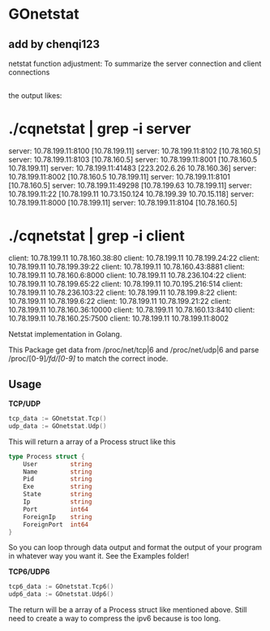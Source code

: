 # GOnetstat
## add by chenqi123
netstat function adjustment:
To summarize the server connection and client connections
##
the output likes:
# ./cqnetstat | grep -i server
server: 10.78.199.11:8100 [10.78.199.11]
server: 10.78.199.11:8102 [10.78.160.5]
server: 10.78.199.11:8103 [10.78.160.5]
server: 10.78.199.11:8001 [10.78.160.5 10.78.199.11]
server: 10.78.199.11:41483 [223.202.6.26 10.78.160.36]
server: 10.78.199.11:8002 [10.78.160.5 10.78.199.11]
server: 10.78.199.11:8101 [10.78.160.5]
server: 10.78.199.11:49298 [10.78.199.63 10.78.199.11]
server: 10.78.199.11:22 [10.78.199.11 10.73.150.124 10.78.199.39 10.70.15.118]
server: 10.78.199.11:8000 [10.78.199.11]
server: 10.78.199.11:8104 [10.78.160.5]

# ./cqnetstat | grep -i client
client: 10.78.199.11 10.78.160.38:80
client: 10.78.199.11 10.78.199.24:22
client: 10.78.199.11 10.78.199.39:22
client: 10.78.199.11 10.78.160.43:8881
client: 10.78.199.11 10.78.160.6:8000
client: 10.78.199.11 10.78.236.104:22
client: 10.78.199.11 10.78.199.65:22
client: 10.78.199.11 10.70.195.216:514
client: 10.78.199.11 10.78.236.103:22
client: 10.78.199.11 10.78.199.8:22
client: 10.78.199.11 10.78.199.6:22
client: 10.78.199.11 10.78.199.21:22
client: 10.78.199.11 10.78.160.36:10000
client: 10.78.199.11 10.78.160.13:8410
client: 10.78.199.11 10.78.160.25:7500
client: 10.78.199.11 10.78.199.11:8002






Netstat implementation in Golang.

This Package get data from /proc/net/tcp|6 and /proc/net/udp|6 and parse
/proc/[0-9]*/fd/[0-9]* to match the correct inode.

## Usage

<b>TCP/UDP</b>
```go
tcp_data := GOnetstat.Tcp()
udp_data := GOnetstat.Udp()
```

This will return a array of a Process struct like this

```go
type Process struct {
    User         string
    Name         string
    Pid          string
    Exe          string
    State        string
    Ip           string
    Port         int64
    ForeignIp    string
    ForeignPort  int64
}
```
So you can loop through data output and format the output of your program
in whatever way you want it.
See the Examples folder!

<b>TCP6/UDP6</b>
```go
tcp6_data := GOnetstat.Tcp6()
udp6_data := GOnetstat.Udp6()
```
The return will be a array of a Process struct like mentioned above.
Still need to create a way to compress the ipv6 because is too long.
